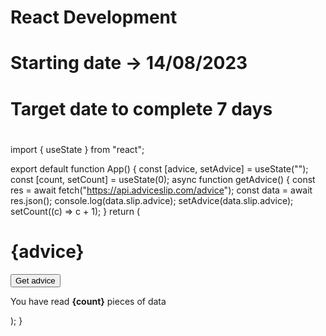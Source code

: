 # React Development 

# Starting date -> 14/08/2023

# Target date to complete 7 days


#
import { useState } from "react";

export default function App() {
  const [advice, setAdvice] = useState("");
  const [count, setCount] = useState(0);
  async function getAdvice() {
    const res = await fetch("https://api.adviceslip.com/advice");
    const data = await res.json();
    console.log(data.slip.advice);
    setAdvice(data.slip.advice);
    setCount((c) => c + 1);
  }
  return (
    <div>
      <h1>{advice}</h1>
      <button onClick={getAdvice}> Get advice</button>
      <p>
        You have read <strong>{count}</strong> pieces of data
      </p>
    </div>
  );
}


